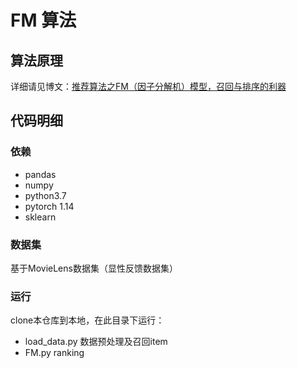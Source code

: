 # FM 算法

## 算法原理

详细请见博文：[推荐算法之FM（因子分解机）模型，召回与排序的利器](https://www.cnblogs.com/rainbowly/p/12324128.html)


## 代码明细

### 依赖

- pandas
- numpy
- python3.7
- pytorch 1.14
- sklearn

### 数据集
基于MovieLens数据集（显性反馈数据集）

### 运行

clone本仓库到本地，在此目录下运行：
- load_data.py 数据预处理及召回item
- FM.py ranking
